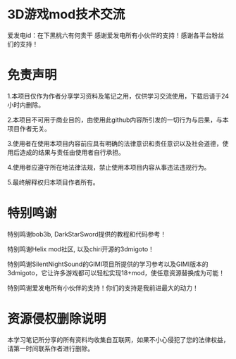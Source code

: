# 3D游戏mod技术交流
爱发电id：在下黑桃六有何贵干
感谢爱发电所有小伙伴的支持！感谢各平台粉丝们的支持！

# 免责声明
1.本项目仅作为作者分享学习资料及笔记之用，仅供学习交流使用，下载后请于24小时内删除。

2.本项目不可用于商业目的，由使用此github内容所引发的一切行为与后果，与本项目作者无关。

3.使用者在使用本项目内容前应具有明确的法律意识和责任意识以及社会道德，使用后造成的结果与责任由使用者自行承担。

4.使用者应遵守所在地法律法规，禁止使用本项目内容从事违法违规行为。

5.最终解释权归本项目作者所有。

# 特别鸣谢
特别鸣谢bob3b, DarkStarSword提供的教程和代码参考！

特别鸣谢Helix mod社区, 以及chiri开源的3dmigoto！

特别鸣谢SilentNightSound的GIMI项目所提供的学习参考以及GIMI版本的3dmigoto，它让许多游戏都可以轻松实现18+mod，使任意资源替换成为可能！

特别鸣谢爱发电所有小伙伴的支持！你们的支持是我前进最大的动力！

# 资源侵权删除说明
本学习笔记所分享的所有资料均收集自互联网，如果不小心侵犯了您的法律权益，请第一时间联系作者进行删除。

